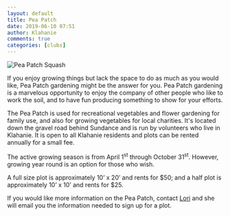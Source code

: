 ```yaml
---
layout: default
title: Pea Patch
date: 2019-06-10 07:51
author: Klahanie
comments: true
categories: [clubs]
---
```


<img class="img-fluid text-center w-100" src="{{site.url}}/images/Pea-Patch-Sign.jpg" alt="Pea Patch Squash">

If you enjoy growing things but lack the space to do as much as you would like, Pea Patch gardening might be the answer for you. Pea Patch gardening is a marvelous opportunity to enjoy the company of other people who like to work the soil, and to have fun producing something to show for your efforts.

The Pea Patch is used for recreational vegetables and flower gardening for family use, and also for growing vegetables for local charities. It's located down the gravel road behind Sundance and is run by volunteers who live in Klahanie. It is open to all Klahanie residents and plots can be rented annually for a small fee.

The active growing season is from April 1<sup>st</sup> through October 31<sup>st</sup>. However, growing year round is an option for those who wish.

A full size plot is approximately 10’ x 20’ and rents for $50; and a half plot is approximately 10’ x 10’ and rents for $25.

If you would like more information on the Pea Patch, contact [Lori](mailto:goerlitz@comcast.net) and she will email you the information needed to sign up for a plot.
